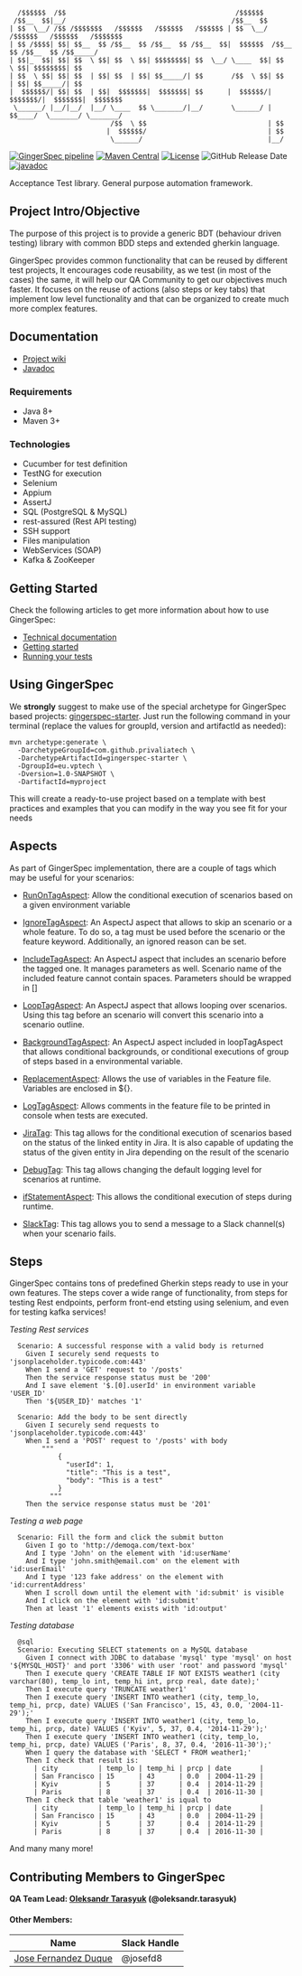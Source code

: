 ```  
  
  /$$$$$$  /$$                                          /$$$$$$                               
 /$$__  $$|__/                                         /$$__  $$                              
| $$  \__/ /$$ /$$$$$$$   /$$$$$$   /$$$$$$   /$$$$$$ | $$  \__/  /$$$$$$   /$$$$$$   /$$$$$$$
| $$ /$$$$| $$| $$__  $$ /$$__  $$ /$$__  $$ /$$__  $$|  $$$$$$  /$$__  $$ /$$__  $$ /$$_____/
| $$|_  $$| $$| $$  \ $$| $$  \ $$| $$$$$$$$| $$  \__/ \____  $$| $$  \ $$| $$$$$$$$| $$      
| $$  \ $$| $$| $$  | $$| $$  | $$| $$_____/| $$       /$$  \ $$| $$  | $$| $$_____/| $$      
|  $$$$$$/| $$| $$  | $$|  $$$$$$$|  $$$$$$$| $$      |  $$$$$$/| $$$$$$$/|  $$$$$$$|  $$$$$$$
 \______/ |__/|__/  |__/ \____  $$ \_______/|__/       \______/ | $$____/  \_______/ \_______/
                         /$$  \ $$                              | $$                          
                        |  $$$$$$/                              | $$                          
                         \______/                               |__/ 
```

[![GingerSpec pipeline](https://github.com/veepee-oss/gingerspec/actions/workflows/maven-build.yml/badge.svg)](https://github.com/veepee-oss/gingerspec/actions/workflows/maven-build.yml)
[![Maven Central](https://maven-badges.herokuapp.com/maven-central/com.github.privaliatech/gingerspec/badge.svg)](https://maven-badges.herokuapp.com/maven-central/com.github.privaliatech/gingerspec)
[![License](https://img.shields.io/badge/License-ISC-blue.svg)](https://opensource.org/licenses/ISC)
![GitHub Release Date](https://img.shields.io/github/release-date/veepee-oss/gingerspec)
[![javadoc](https://javadoc.io/badge2/com.github.privaliatech/gingerspec/javadoc.svg)](https://javadoc.io/doc/com.github.privaliatech/gingerspec)

Acceptance Test library. General purpose automation framework.

## Project Intro/Objective
The purpose of this project is to provide a generic BDT (behaviour driven testing) library with common BDD steps and extended gherkin language.

GingerSpec provides common functionality that can be reused by different test projects, It encourages code reusability, as we test (in most of the cases) the same, it will help our QA Community to get our objectives much faster. It focuses on the reuse of actions (also steps or key tabs) that implement low level functionality and that can be organized to create much more complex features.

## Documentation
* [Project wiki](https://github.com/veepee-oss/gingerspec/wiki)
* [Javadoc](https://javadoc.io/doc/com.github.privaliatech/gingerspec/latest/index.html)  

### Requirements
* Java 8+
* Maven 3+

### Technologies
* Cucumber for test definition   
* TestNG for execution    
* Selenium
* Appium     
* AssertJ
* SQL (PostgreSQL & MySQL)
* rest-assured (Rest API testing)
* SSH support
* Files manipulation
* WebServices (SOAP)
* Kafka & ZooKeeper


## Getting Started

Check the following articles to get more information about how to use GingerSpec:

* [Technical documentation](https://github.com/veepee-oss/gingerspec/wiki/Technical-documentation)
* [Getting started](https://github.com/veepee-oss/gingerspec/wiki/Getting-started)  
* [Running your tests](https://github.com/veepee-oss/gingerspec/wiki/Running-your-tests)


## Using GingerSpec

We **strongly** suggest to make use of the special archetype for GingerSpec based projects: [gingerspec-starter](https://github.com/PrivaliaTech/gingerspec-starter). Just run the following command in your terminal (replace the values for groupId, version and artifactId as needed):

``` 
mvn archetype:generate \
  -DarchetypeGroupId=com.github.privaliatech \
  -DarchetypeArtifactId=gingerspec-starter \
  -DgroupId=eu.vptech \
  -Dversion=1.0-SNAPSHOT \
  -DartifactId=myproject
``` 

This will create a ready-to-use project based on a template with best practices and examples that you can modify in the way you see fit for your needs


## Aspects  
  
As part of GingerSpec implementation, there are a couple of tags which may be useful for your scenarios:  
  
- [RunOnTagAspect](https://github.com/veepee-oss/gingerspec/wiki/Gherkin-tags#runonenv-tag):  Allow the conditional execution of scenarios based on a given environment variable
  
- [IgnoreTagAspect](https://github.com/veepee-oss/gingerspec/wiki/Gherkin-tags#ignore-tag): An AspectJ aspect that allows to skip an scenario or a whole feature. To do so, a tag must be used before the scenario or the feature keyword. Additionally, an ignored reason can be set.  
  
- [IncludeTagAspect](https://github.com/veepee-oss/gingerspec/wiki/Gherkin-tags#include-tag): An AspectJ aspect that includes an scenario before the tagged one. It manages parameters as well. Scenario name of the included feature cannot contain spaces. Parameters should be wrapped in []  

- [LoopTagAspect](https://github.com/veepee-oss/gingerspec/wiki/Gherkin-tags#loop-tag): An AspectJ aspect that allows looping over scenarios. Using this tag before an scenario will convert this scenario into a scenario outline.
  
- [BackgroundTagAspect](https://github.com/veepee-oss/gingerspec/wiki/Gherkin-tags#background-tag): An AspectJ aspect included in loopTagAspect that allows conditional backgrounds, or conditional executions of group of steps based in a environmental variable.

- [ReplacementAspect](https://github.com/veepee-oss/gingerspec/wiki/Gherkin-variables): Allows the use of variables in the Feature file. Variables are enclosed in ${}.
  
- [LogTagAspect](https://github.com/veepee-oss/gingerspec/wiki/Gherkin-tags#log-tag): Allows comments in the feature file to be printed in console when tests are executed.

- [JiraTag](https://github.com/veepee-oss/gingerspec/wiki/Gherkin-tags#jira-tag): This tag allows for the conditional execution of scenarios based on the status of the linked entity in Jira. It is also capable of updating the status of the given entity in Jira depending on the result of the scenario

- [DebugTag](https://github.com/veepee-oss/gingerspec/wiki/Hook-tags#debug-tag): This tag allows changing the default logging level for scenarios at runtime.

- [ifStatementAspect](https://github.com/veepee-oss/gingerspec/wiki/Hook-tags#if-statement): This allows the conditional execution of steps during runtime.

- [SlackTag](https://github.com/veepee-oss/gingerspec/wiki/Hook-tags#slack-tag): This tag allows you to send a message to a Slack channel(s) when your scenario fails.
  
## Steps

GingerSpec contains tons of predefined Gherkin steps ready to use in your own features. The steps cover a wide range of functionality, from steps for testing Rest endpoints, perform front-end etsting using selenium, and even for testing kafka services!


_Testing Rest services_
```
  Scenario: A successful response with a valid body is returned
    Given I securely send requests to 'jsonplaceholder.typicode.com:443'
    When I send a 'GET' request to '/posts'
    Then the service response status must be '200'
    And I save element '$.[0].userId' in environment variable 'USER_ID'
    Then '${USER_ID}' matches '1'
    
  Scenario: Add the body to be sent directly
    Given I securely send requests to 'jsonplaceholder.typicode.com:443'
    When I send a 'POST' request to '/posts' with body
        """
            {
              "userId": 1,
              "title": "This is a test",
              "body": "This is a test"
            }
          """
    Then the service response status must be '201'
```


_Testing a web page_
```
  Scenario: Fill the form and click the submit button
    Given I go to 'http://demoqa.com/text-box'
    And I type 'John' on the element with 'id:userName'
    And I type 'john.smith@email.com' on the element with 'id:userEmail'
    And I type '123 fake address' on the element with 'id:currentAddress'
    When I scroll down until the element with 'id:submit' is visible
    And I click on the element with 'id:submit'
    Then at least '1' elements exists with 'id:output'
```

_Testing database_
```
  @sql
  Scenario: Executing SELECT statements on a MySQL database
    Given I connect with JDBC to database 'mysql' type 'mysql' on host '${MYSQL_HOST}' and port '3306' with user 'root' and password 'mysql'
    Then I execute query 'CREATE TABLE IF NOT EXISTS weather1 (city varchar(80), temp_lo int, temp_hi int, prcp real, date date);'
    Then I execute query 'TRUNCATE weather1'
    Then I execute query 'INSERT INTO weather1 (city, temp_lo, temp_hi, prcp, date) VALUES ('San Francisco', 15, 43, 0.0, '2004-11-29');'
    Then I execute query 'INSERT INTO weather1 (city, temp_lo, temp_hi, prcp, date) VALUES ('Kyiv', 5, 37, 0.4, '2014-11-29');'
    Then I execute query 'INSERT INTO weather1 (city, temp_lo, temp_hi, prcp, date) VALUES ('Paris', 8, 37, 0.4, '2016-11-30');'
    When I query the database with 'SELECT * FROM weather1;'
    Then I check that result is:
      | city          | temp_lo | temp_hi | prcp | date       |
      | San Francisco | 15      | 43      | 0.0  | 2004-11-29 |
      | Kyiv          | 5       | 37      | 0.4  | 2014-11-29 |
      | Paris         | 8       | 37      | 0.4  | 2016-11-30 |
    Then I check that table 'weather1' is iqual to
      | city          | temp_lo | temp_hi | prcp | date       |
      | San Francisco | 15      | 43      | 0.0  | 2004-11-29 |
      | Kyiv          | 5       | 37      | 0.4  | 2014-11-29 |
      | Paris         | 8       | 37      | 0.4  | 2016-11-30 |

```
  

And many many more!  

  
## Contributing Members to GingerSpec

**QA Team Lead: [Oleksandr Tarasyuk](https://github.com/alejandro2003) (@oleksandr.tarasyuk)**

#### Other Members:

|Name     |  Slack Handle   | 
|---------|-----------------|
|[Jose Fernandez Duque](https://github.com/josefd8)| @josefd8        |
